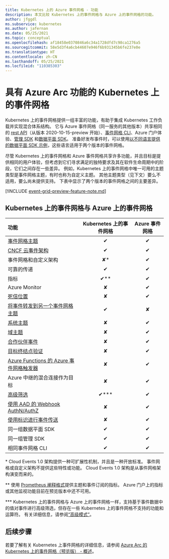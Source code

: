 ```yaml
---
title: Kubernetes 上的 Azure 事件网格 - 功能
description: 本文比较 Kubernetes 上的事件网格与 Azure 上的事件网格的功能。
author: jfggdl
ms.subservice: kubernetes
ms.author: jafernan
ms.date: 05/25/2021
ms.topic: conceptual
ms.openlocfilehash: af18458e0370846a6c34a1728dfd7c98ca1276a5
ms.sourcegitcommit: 58e5d3f4a6cb44607e946f6b931345b6fe237e0e
ms.translationtype: HT
ms.contentlocale: zh-CN
ms.lasthandoff: 05/25/2021
ms.locfileid: "110385303"
---
```

# <a name="event-grid-on-kubernetes-with-azure-arc-features"></a>具有 Azure Arc 功能的 Kubernetes 上的事件网格
Kubernetes 上的事件网格提供一组丰富的功能，有助于集成 Kubernetes 工作负载并实现混合体系结构。 它与 Azure 事件网格（同一服务的其他版本）共享相同的 [rest API](/rest/api/eventgrid/version2020-10-15-preview/topics)（从版本 2020-10-15-preview 开始）、[事件网格 CLI](/cli/azure/eventgrid)、Azure 门户体验、[管理 SDK](../sdk-overview.md#management-sdks) 和[数据平面 SDK](../sdk-overview.md#data-plane-sdks)。 准备好发布事件时，可以使用[以不同语言提供的数据平面 SDK 示例](https://devblogs.microsoft.com/azure-sdk/event-grid-ga/)，这些语言适用于两个版本的事件网格。

尽管 Kubernetes 上的事件网格和 Azure 事件网格共享许多功能，并且目标是提供相同的用户体验，但考虑到它们寻求满足的独特要求及其在软件生命周期中的阶段，它们之间存在一些差异。 例如，Kubernetes 上的事件网格中唯一可用的主题类型是事件网格主题，有时也称为自定义主题。 其他主题类型（见下文）要么不适用，要么尚未提供支持。 下表中显示了两个版本的事件网格之间的主要差异。

[!INCLUDE [event-grid-preview-feature-note.md](../../../includes/event-grid-preview-feature-note.md)]


## <a name="event-grid-on-kubernetes-vs-event-grid-on-azure"></a>Kubernetes 上的事件网格与 Azure 上的事件网格

| 功能 | Kubernetes 上的事件网格 | Azure 事件网格 |
|:--|:-:|:-:|
| [事件网格主题](/rest/api/eventgrid/version2020-10-15-preview/topics) | ✔ | ✔ |
| [CNCF 云事件架构](https://github.com/cloudevents/spec/blob/master/spec.md) | ✔ | ✔ |
| 事件网格和自定义架构 | ✘* | ✔ |
| 可靠的传递 | ✔ | ✔ |
| 指标  | ✔** | ✔ |
| Azure Monitor  | ✘ | ✔ |
| [死信位置](../manage-event-delivery.md#set-dead-letter-location) | ✘ | ✔ |
| [将事件转发到另一个事件网格主题](event-handlers.md#azure-event-grid) | ✔ | ✘ |
| [系统主题](../system-topics.md) | ✘ | ✔ |
| [域主题](../event-domains.md) | ✘ | ✔ |
| [合作伙伴事件](../partner-events-overview.md) | ✘ | ✔ |
| [目标终结点验证](../webhook-event-delivery.md#endpoint-validation-with-event-grid-events) | ✘ | ✔ |
| [Azure Functions 的 Azure 事件网格触发器](../../azure-functions/functions-bindings-event-grid-trigger.md) | ✘ | ✔ |
| Azure 中继的混合连接作为目标 | ✘ | ✔ |
| [高级筛选](filter-events.md) | ✔*** | ✔ |
| [使用 AAD 的 Webhook AuthN/AuthZ](../secure-webhook-delivery.md) | ✘ | ✔ |
| [使用标识进行事件传送](/rest/api/eventgrid/version2020-10-15-preview/eventsubscriptions/createorupdate#deliverywithresourceidentity) | ✘ | ✔ |
| 同一组数据平面 SDK | ✔ | ✔ |
| 同一组管理 SDK | ✔ | ✔ |
| 相同事件网格 CLI | ✔ | ✔ |

\* Cloud Events 1.0 架构提供一种可扩展性机制，并且是一种开放标准。 事件网格或自定义架构不提供这些特性或功能。 Cloud Events 1.0 架构是从事件网格架构演变而来的。

\** 使用 [Prometheus 阐释格式](https://prometheus.io/docs/instrumenting/exposition_formats/)提供主题和事件订阅的指标。 Azure 门户上的指标或其他监视功能目前在预览版本中还不可用。

\*** Kubernetes 上的事件网格与 Azure 上的事件网格一样，支持基于事件数据中的值对事件进行高级筛选，但存在一些 Kubernetes 上的事件网格不支持的功能和运算符。 有关详细信息，请参阅[“高级模式”](filter-events.md#filter-by-values-in-event-data)。

## <a name="next-steps"></a>后续步骤
若要了解有关 Kubernetes 上事件网格的详细信息，请参阅 [Azure Arc 的 Kubernetes 上的事件网格（预览版） - 概述](overview.md)。